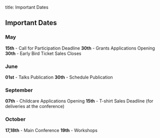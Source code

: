 title: Important Dates

## Important Dates

<div markdown="1" class="col-md-3   month-container">

### May

</div> 

<div markdown="1" class="col-md-9 d-flex">

<span class="day-container"><strong></strong></span>

**15th** - Call for Participation Deadline
**30th** - Grants Applications Opening
**30th** - Early Bird Ticket Sales Closes
</div>

<div markdown="1" class=" col-md-3  month-container">

### June

</div> 

<div markdown="1" class=" col-md-9 d-flex">

<span class="day-container"><strong></strong></span>

**01st** - Talks Publication
**30th** - Schedule Publication

</div>


<div markdown="1" class=" col-md-3  month-container">

### September

</div> 

<div markdown="1" class=" col-md-9 d-flex align-left">

<span class="day-container"><strong></strong></span>

**07th** - Childcare Applications Opening 
**15th** - T-shirt Sales Deadline (for deliveries at the conference)

</div>


<div markdown="1" class=" col-md-3  month-container">

### October

</div> 

<div markdown="1" class=" col-md-9 d-flex">

<span class="day-container"><strong></strong></span>

**17,18th** - Main Conference
**19th** - Workshops

</div>

